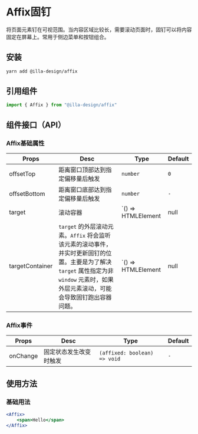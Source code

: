 # Affix固钉

将页面元素钉在可视范围。当内容区域比较长，需要滚动页面时，固钉可以将内容固定在屏幕上。常用于侧边菜单和按钮组合。

## 安装

```bash
yarn add @illa-design/affix
```

## 引用组件

```jsx
import { Affix } from "@illa-design/affix"
```

## 组件接口（API）

### Affix基础属性

| Props           | Desc                                                         | Type                                | Default        |
| --------------- | ------------------------------------------------------------ | ----------------------------------- | -------------- |
| offsetTop       | 距离窗口顶部达到指定偏移量后触发                             | `number`                            | `0`            |
| offsetBottom    | 距离窗口底部达到指定偏移量后触发                             | `number`                            | `-`            |
| target          | 滚动容器                                                     | `() => HTMLElement | null | Window` | `() => window` |
| targetContainer | `target` 的外层滚动元素。`Affix` 将会监听该元素的滚动事件，并实时更新固钉的位置。主要是为了解决 `target` 属性指定为非 `window` 元素时，如果外层元素滚动，可能会导致固钉跑出容器问题。 | `() => HTMLElement | null | Window` | `-`            |

### Affix事件

| Props    | Desc                   | Type                         | Default |
| -------- | ---------------------- | ---------------------------- | ------- |
| onChange | 固定状态发生改变时触发 | `(affixed: boolean) => void` | `-`     |

## 使用方法

### 基础用法

```jsx
<Affix>
	<span>Hello</span>
</Affix>
```
